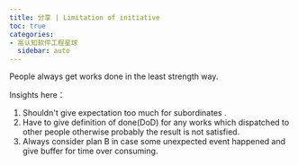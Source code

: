 ```yaml
---
title: 分享 | Limitation of initiative 
toc: true
categories:
- 高认知软件工程星球
  sidebar: auto
---
```


People always get works done in the least strength way.

Insights here：

1. Shouldn't give expectation too much for subordinates .
2. Have to give definition of done(DoD) for any works which dispatched to other people otherwise probably the result is not satisfied.
3. Always consider plan B in case some unexpected event happened and give buffer for time over consuming.

